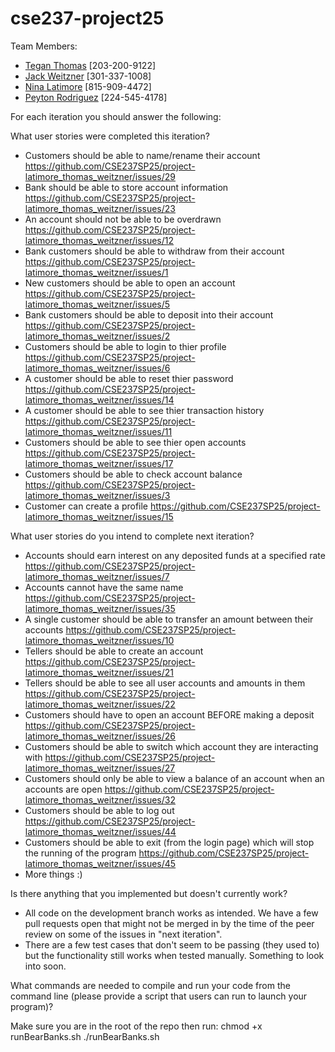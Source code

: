 # cse237-project25

Team Members:

* [Tegan Thomas](https://github.com/thomas-03) [203-200-9122]
* [Jack Weitzner](https://github.com/JackWeitzner) [301-337-1008]
* [Nina Latimore](https://github.com/nnltmr) [815-909-4472]
* [Peyton Rodriguez](https://github.com/PeytonRod) [224-545-4178]

For each iteration you should answer the following:

What user stories were completed this iteration?
* Customers should be able to name/rename their account	https://github.com/CSE237SP25/project-latimore_thomas_weitzner/issues/29
* Bank should be able to store account information	https://github.com/CSE237SP25/project-latimore_thomas_weitzner/issues/23
* An account should not be able to be overdrawn	https://github.com/CSE237SP25/project-latimore_thomas_weitzner/issues/12
* Bank customers should be able to withdraw from their account	https://github.com/CSE237SP25/project-latimore_thomas_weitzner/issues/1
* New customers should be able to open an account	https://github.com/CSE237SP25/project-latimore_thomas_weitzner/issues/5
* Bank customers should be able to deposit into their account	https://github.com/CSE237SP25/project-latimore_thomas_weitzner/issues/2
* Customers should be able to login to thier profile	https://github.com/CSE237SP25/project-latimore_thomas_weitzner/issues/6
* A customer should be able to reset thier password	https://github.com/CSE237SP25/project-latimore_thomas_weitzner/issues/14
* A customer should be able to see thier transaction history	https://github.com/CSE237SP25/project-latimore_thomas_weitzner/issues/11
* Customers should be able to see thier open accounts	https://github.com/CSE237SP25/project-latimore_thomas_weitzner/issues/17
* Customers should be able to check account balance	https://github.com/CSE237SP25/project-latimore_thomas_weitzner/issues/3
* Customer can create a profile	https://github.com/CSE237SP25/project-latimore_thomas_weitzner/issues/15

What user stories do you intend to complete next iteration?

* Accounts should earn interest on any deposited funds at a specified rate	https://github.com/CSE237SP25/project-latimore_thomas_weitzner/issues/7
* Accounts cannot have the same name	https://github.com/CSE237SP25/project-latimore_thomas_weitzner/issues/35
* A single customer should be able to transfer an amount between their accounts	https://github.com/CSE237SP25/project-latimore_thomas_weitzner/issues/10
* Tellers should be able to create an account	https://github.com/CSE237SP25/project-latimore_thomas_weitzner/issues/21
* Tellers should be able to see all user accounts and amounts in them	https://github.com/CSE237SP25/project-latimore_thomas_weitzner/issues/22
* Customers should have to open an account BEFORE making a deposit	https://github.com/CSE237SP25/project-latimore_thomas_weitzner/issues/26
* Customers should be able to switch which account they are interacting with	https://github.com/CSE237SP25/project-latimore_thomas_weitzner/issues/27
* Customers should only be able to view a balance of an account when an accounts are open	https://github.com/CSE237SP25/project-latimore_thomas_weitzner/issues/32
* Customers should be able to log out	https://github.com/CSE237SP25/project-latimore_thomas_weitzner/issues/44
* Customers should be able to exit (from the login page) which will stop the running of the program	https://github.com/CSE237SP25/project-latimore_thomas_weitzner/issues/45
* More things :)

Is there anything that you implemented but doesn't currently work?
* All code on the development branch works as intended. We have a few pull requests open that might not be merged in by the time of the peer review on some of the issues in "next iteration".
* There are a few test cases that don't seem to be passing (they used to) but the functionality still works when tested manually. Something to look into soon.

What commands are needed to compile and run your code from the command line (please provide a script that users can run to launch your program)?

Make sure you are in the root of the repo then run:
chmod +x runBearBanks.sh
./runBearBanks.sh
